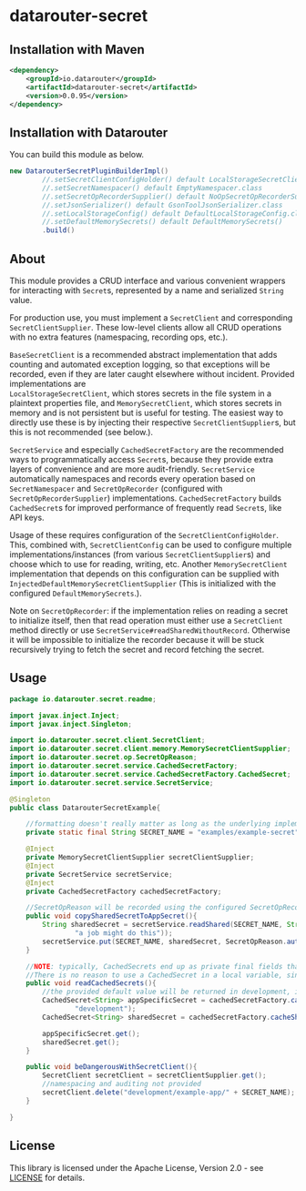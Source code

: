 # datarouter-secret

## Installation with Maven

```xml
<dependency>
	<groupId>io.datarouter</groupId>
	<artifactId>datarouter-secret</artifactId>
	<version>0.0.95</version>
</dependency>
```

## Installation with Datarouter

You can build this module as below.

```java
new DatarouterSecretPluginBuilderImpl()
		//.setSecretClientConfigHolder() default LocalStorageSecretClientSupplier for all ops
		//.setSecretNamespacer() default EmptyNamespacer.class
		//.setSecretOpRecorderSupplier() default NoOpSecretOpRecorderSupplier.class
		//.setJsonSerializer() default GsonToolJsonSerializer.class
		//.setLocalStorageConfig() default DefaultLocalStorageConfig.class
		//.setDefaultMemorySecrets() default DefaultMemorySecrets()
		.build()
```

## About

This module provides a CRUD interface and various convenient wrappers for interacting with `Secret`s, represented by a
name and serialized `String` value.

For production use, you must implement a `SecretClient` and corresponding `SecretClientSupplier`. These low-level
clients allow all CRUD operations with no extra features (namespacing, recording ops, etc.).

`BaseSecretClient` is a recommended abstract implementation that adds counting and automated exception logging, so that
exceptions will be recorded, even if they are later caught elsewhere without incident. Provided implementations are  
`LocalStorageSecretClient`, which stores secrets in the file system in a plaintext properties file, and
`MemorySecretClient`, which stores secrets in memory and is not persistent but is useful for testing. The easiest way to
directly use these is by injecting their respective `SecretClientSupplier`s, but this is not recommended (see below.).

`SecretService` and especially `CachedSecretFactory` are the recommended ways to programmatically access `Secret`s,
because they provide extra layers of convenience and are more audit-friendly. `SecretService` automatically namespaces
and records every operation based on `SecretNamespacer` and `SecretOpRecorder` (configured with
`SecretOpRecorderSupplier`) implementations. `CachedSecretFactory` builds `CachedSecret`s for improved performance of
frequently read `Secret`s, like API keys.

Usage of these requires configuration of the `SecretClientConfigHolder`. This, combined with, `SecretClientConfig` can
be used to configure multiple implementations/instances (from various `SecretClientSupplier`s) and choose which to use
for reading, writing, etc. Another `MemorySecretClient` implementation that depends on this configuration can be
supplied with `InjectedDefaultMemorySecretClientSupplier` (This is initialized with the configured
`DefaultMemorySecrets`.).

Note on `SecretOpRecorder`: if the implementation relies on reading a secret to initialize itself, then that read
operation must either use a `SecretClient` method directly or use `SecretService#readSharedWithoutRecord`. Otherwise it
will be impossible to initialize the recorder because it will be stuck recursively trying to fetch the secret and record
fetching the secret.

## Usage

```java
package io.datarouter.secret.readme;

import javax.inject.Inject;
import javax.inject.Singleton;

import io.datarouter.secret.client.SecretClient;
import io.datarouter.secret.client.memory.MemorySecretClientSupplier;
import io.datarouter.secret.op.SecretOpReason;
import io.datarouter.secret.service.CachedSecretFactory;
import io.datarouter.secret.service.CachedSecretFactory.CachedSecret;
import io.datarouter.secret.service.SecretService;

@Singleton
public class DatarouterSecretExample{

	//formatting doesn't really matter as long as the underlying implementation allows it (SecretClient#validateName)
	private static final String SECRET_NAME = "examples/example-secret";

	@Inject
	private MemorySecretClientSupplier secretClientSupplier;
	@Inject
	private SecretService secretService;
	@Inject
	private CachedSecretFactory cachedSecretFactory;

	//SecretOpReason will be recorded using the configured SecretOpRecorder implementation
	public void copySharedSecretToAppSecret(){
		String sharedSecret = secretService.readShared(SECRET_NAME, String.class, SecretOpReason.automatedOp(
				"a job might do this"));
		secretService.put(SECRET_NAME, sharedSecret, SecretOpReason.automatedOp("a job might do this"));
	}

	//NOTE: typically, CachedSecrets end up as private final fields that are built in a constructor.
	//There is no reason to use a CachedSecret in a local variable, since it will probably only be read once.
	public void readCachedSecrets(){
		//the provided default value will be returned in development, if no client returns a value
		CachedSecret<String> appSpecificSecret = cachedSecretFactory.cacheSecret(() -> SECRET_NAME, String.class,
				"development");
		CachedSecret<String> sharedSecret = cachedSecretFactory.cacheSharedSecretString(() -> SECRET_NAME);

		appSpecificSecret.get();
		sharedSecret.get();
	}

	public void beDangerousWithSecretClient(){
		SecretClient secretClient = secretClientSupplier.get();
		//namespacing and auditing not provided
		secretClient.delete("development/example-app/" + SECRET_NAME);
	}

}
```

## License

This library is licensed under the Apache License, Version 2.0 - see [LICENSE](../LICENSE) for details.
